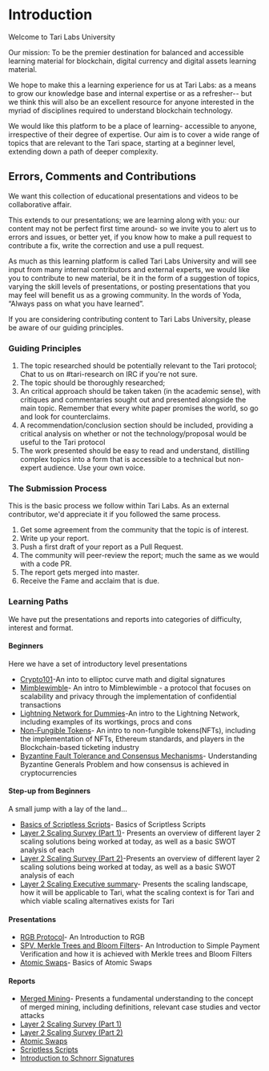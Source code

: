 # Introduction 

Welcome to Tari Labs University

Our mission: To be the premier destination for balanced and accessible learning material for blockchain, digital currency and digital assets learning material.

We hope to make this a learning experience for us at Tari Labs: as a means to grow our knowledge base and internal expertise or as a refresher-- but we think this will also be an excellent resource for anyone interested in the myriad of disciplines required to understand blockchain technology.  

We would like this platform to be a place of learning- accessible to anyone, irrespective of their degree of expertise. Our aim is to cover a wide range of topics that are relevant to the Tari space, starting at a beginner level, extending down a path of deeper complexity. 

## Errors, Comments and Contributions 

We want this collection of educational presentations and videos to be collaborative affair.

This extends to our presentations; we are learning along with you: our content may not be perfect first time around- so we invite you to alert us to errors and issues, or better yet, if you know how to make a pull request to contribute a fix, write the correction and use a pull request.

As much as this learning platform is called Tari Labs University and will see input from many internal contributors and external experts, we would like you to contribute to new material, be it in the form of a suggestion of topics, varying the skill levels of presentations, or posting presentations that you may feel will benefit us as a growing community. In the words of Yoda, “Always pass on what you have learned”.  

If you are considering contributing content to Tari Labs University, please be aware of our guiding principles.

### Guiding Principles

1. The topic researched should be potentially relevant to the Tari protocol; Chat to us on #tari-research on IRC if you're not sure.
2. The topic should be thoroughly researched;
3. An critical approach should be taken taken (in the academic sense), with critiques and commentaries sought out and presented alongside the main topic. Remember that every white paper promises the world, so go and look for counterclaims.
4. A recommendation/conclusion section should be included, providing a critical analysis on whether or not the technology/proposal would be useful to the Tari protocol
5. The work presented should be easy to read and understand, distilling complex topics into a form that is accessible to a technical but non-expert audience. Use your own voice.

### The Submission Process 

This is the basic process we follow within Tari Labs. As an external contributor, we'd appreciate it if you followed the same process.

1. Get some agreement from the community that the topic is of interest.
2. Write up your report.
3. Push a first draft of your report as a Pull Request.
4. The community will peer-review the report; much the same as we would with a code PR. 
5. The report gets merged into master. 
6. Receive the Fame and acclaim that is due.

### Learning Paths

We have put the presentations and reports into categories of difficulty, interest and format.

#### Beginners

Here we have a set of introductory level presentations 

- [Crypto101](https://gitpitch.com/tari-labs/tari-university/master?p=/src/cryptography/crypto-1#/)-An into to elliptoc curve math and digital signatures 
- [Mimblewimble](https://gitpitch.com/tari-labs/tari-university/master?p=/src/protocols/mimblewimble-1#/)- An intro to Mimblewimble - a protocol that focuses on scalability and privacy through the implementation of confidential transactions
- [Lightning Network for Dummies](https://gitpitch.com/tari-labs/tari-university/master?p=/src/protocols/lightning-network-for-dummies#/)-An intro to the Lightning Network, including examples of its wortkings, procs and cons
- [Non-Fungible Tokens](https://gitpitch.com/tari-labs/tari-university/master?p=/src/non-fungible-tokens/nft-landscape-1#/)- An intro to non-fungible tokens(NFTs), including the implementation of NFTs, Ethereum standards, and players in the Blockchain-based ticketing industry
- [Byzantine Fault Tolerance and Consensus Mechanisms](https://gitpitch.com/tari-labs/tari-university/master?p=/src/consensus-mechanisms/BFT-consensusmechanisms#/)- Understanding Byzantine Generals Problem and how consensus is achieved in cryptocurrencies

#### Step-up from Beginners  

A small jump with a lay of the land...

- [Basics of Scriptless Scripts](https://gitpitch.com/tari-labs/tari-university/master?p=/src/cryptography/scriptless-scripts#/)- Basics of Scriptless Scripts
- [Layer 2 Scaling Survey (Part 1)](https://gitpitch.com/tari-labs/tari-university/master?p=/src/layer2scaling/more-landscape#/)- Presents an overview of different layer 2 scaling solutions being worked at today, as well as a basic SWOT analysis of each
- [Layer 2 Scaling Survey (Part 2)](https://gitpitch.com/tari-labs/tari-university/master?p=/src/layer2scaling/more-landscape#/)-Presents an   overview of different layer 2 scaling solutions being worked at today, as   well as a basic SWOT analysis of each
- [Layer 2 Scaling Executive summary](https://gitpitch.com/tari-labs/tari-university/master?p=/src/layer2scaling/executive-summary#/)- Presents the scaling landscape, how it will be applicable to Tari, what the scaling context is for Tari and which viable scaling alternatives exists for Tari

#### Presentations 

- [RGB Protocol](https://gitpitch.com/tari-labs/tari-university/master?p=/src/protocols/rgb-introduction#/)- An Introduction to RGB
- [SPV, Merkle Trees and Bloom Filters](https://gitpitch.com/tari-labs/tari-university/master?p=/src/protocols/merkle-trees-and-spv-1#/)- An Introduction to Simple Payment Verification and how it is achieved with Merkle trees and Bloom Filters
- [Atomic Swaps](https://gitpitch.com/tari-labs/tari-university/master?p=/src/protocols/atomic-swaps#/)- Basics of Atomic Swaps

#### Reports

- [Merged Mining](https://tari-labs.github.io/tari-university/merged-mining/merged-mining-scene/MergedMiningIntroduction.html)- Presents a fundamental understanding to the concept of merged mining, including definitions, relevant case studies and vector attacks
- [Layer 2 Scaling Survey (Part 1)](https://tari-labs.github.io/tari-university/layer2scaling/layer2scaling-landscape/layer2scaling-survey.html)
- [Layer 2 Scaling Survey (Part 2)](https://tari-labs.github.io/tari-university/layer2scaling/more-landscape/landscape-update.html)
- [Atomic Swaps](https://tari-labs.github.io/tari-university/protocols/atomic-swaps/AtomicSwaps.html)
- [Scriptless Scripts](https://tari-labs.github.io/tari-university/cryptography/scriptless-scripts/introduction-to-scriptless-scripts.html)
- [Introduction to Schnorr Signatures](https://tari-labs.github.io/tari-university/cryptography/digital_signatures/introduction.html)

